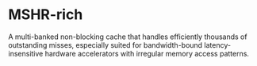 # MSHR-rich
A multi-banked non-blocking cache that handles efficiently thousands of outstanding misses, especially suited for bandwidth-bound latency-insensitive hardware accelerators with irregular memory access patterns.
